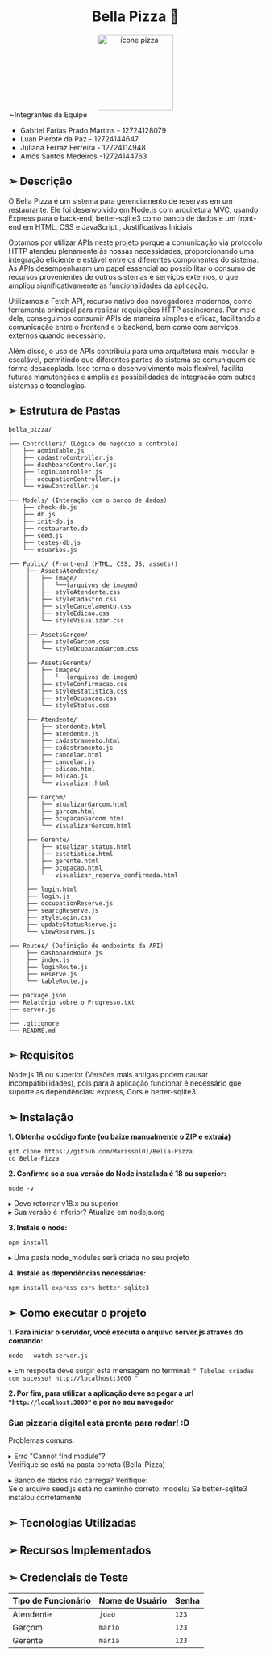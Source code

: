 <div align="center">
  <h1> Bella Pizza 🍕</h1>

  <img src="https://i.imgur.com/5p6MYS5.png" alt="ícone pizza" width="150" height="150">
</div>



</h2>➢Integrantes da Equipe</h2>

* Gabriel Farias Prado Martins - 12724128079
* Luan Pierote da Paz - 12724144647
* ⁠Juliana Ferraz Ferreira - 12724114948
* Amós Santos Medeiros -12724144763

<h2>➢ Descrição </h2>
O Bella Pizza é um sistema para gerenciamento de reservas em um restaurante. Ele foi desenvolvido em Node.js com arquitetura MVC, usando Express para o back-end, better-sqlite3 como banco de dados e um front-end em HTML, CSS e JavaScript.,

</h2>Justificativas Iniciais</h2>

Optamos por utilizar APIs neste projeto porque a comunicação via protocolo HTTP atendeu plenamente às nossas necessidades, proporcionando uma integração eficiente e estável entre os diferentes componentes do sistema. As APIs desempenharam um papel essencial ao possibilitar o consumo de recursos provenientes de outros sistemas e serviços externos, o que ampliou significativamente as funcionalidades da aplicação.

Utilizamos a Fetch API, recurso nativo dos navegadores modernos, como ferramenta principal para realizar requisições HTTP assíncronas. Por meio dela, conseguimos consumir APIs de maneira simples e eficaz, facilitando a comunicação entre o frontend e o backend, bem como com serviços externos quando necessário.

Além disso, o uso de APIs contribuiu para uma arquitetura mais modular e escalável, permitindo que diferentes partes do sistema se comuniquem de forma desacoplada. Isso torna o desenvolvimento mais flexível, facilita futuras manutenções e amplia as possibilidades de integração com outros sistemas e tecnologias.

<h2>➢ Estrutura de Pastas</h2>

```text
bella_pizza/
│
├── Controllers/ (Lógica de negócio e controle)                
│   ├── adminTable.js         
│   ├── cadastroController.js
│   ├── dashboardController.js 
│   ├── loginController.js
│   ├── occupationController.js           
│   └── viewController.js
│             
├── Models/ (Interação com o banco de dados)              
│   ├── check-db.js
│   ├── db.js
│   ├── init-db.js
│   ├── restaurante.db 
│   ├── seed.js
│   ├── testes-db.js      
│   └── usuarios.js
│       
├── Public/ (Front-end (HTML, CSS, JS, assets))
│    ├── AssetsAtendente/                 
│    │   ├── image/
│    │   │   └──(arquivos de imagem)
│    │   ├── styleAtendente.css
│    │   ├── styleCadastro.css
│    │   ├── styleCancelamento.css
│    │   ├── styleEdicao.css             
│    │   └── styleVisualizar.css
│    │     
│    ├── AssetsGarçom/                 
│    │   ├── styleGarcom.css                       
│    │   └── styleOcupacaoGarcom.css
│    │
│    ├── AssetsGerente/                 
│    │   ├── images/
│    │   │   └──(arquivos de imagem)
│    │   ├── styleConfirmacao.css
│    │   ├── styleEstatistica.css
│    │   ├── styleOcupacao.css
│    │   └── styleStatus.css             
│    │
│    ├── Atendente/                 
│    │   ├── atendente.html         
│    │   ├── atendente.js 
│    │   ├── cadastramento.html        
│    │   ├── cadastramento.js
│    │   ├── cancelar.html         
│    │   ├── cancelar.js
│    │   ├── edicao.html    
│    │   ├── edicao.js                
│    │   └── visualizar.html
│    │
│    ├── Garçom/                 
│    │   ├── atualizarGarcom.html          
│    │   ├── garcom.html
│    │   ├── ocupacaoGarcom.html
│    │   └── visualizarGarcom.html
│    │
│    ├── Gerente/                 
│    │   ├── atualizar_status.html          
│    │   ├── estatistica.html
│    │   ├── gerente.html         
│    │   ├── ocupacao.html     
│    │   └── visualizar_reserva_confirmada.html
│    │
│    ├── login.html 
│    ├── login.js
│    ├── occupationReserve.js
│    ├── searcgReserve.js
│    ├── styleLogin.css
│    ├── updateStatusRserve.js      
│    └── viewReserves.js
│         
├── Routes/ (Definição de endpoints da API)
│    ├── dashboardRoute.js           
│    ├── index.js
│    ├── loginRoute.js
│    ├── Reserve.js      
│    └── tableRoute.js
│
├── package.json
├── Relatório sobre o Progresso.txt
├── server.js
│                 
├── .gitignore 
└── README.md                 
```

<h2> ➢ Requisitos </h2>

Node.js 18 ou superior (Versões mais antigas podem causar incompatibilidades), pois para à aplicação funcionar é necessário que suporte as dependências: express, Cors e better-sqlite3.

<h2>➢ Instalação </h2>

<b> 1. Obtenha o código fonte (ou baixe manualmente o ZIP e extraia) </b>
```
git clone https://github.com/Marissol01/Bella-Pizza
cd Bella-Pizza
```

<b> 2. Confirme se a sua versão do Node instalada é 18 ou superior: </b>
```
node -v 
```
▸ Deve retornar v18.x ou superior <br>
▸ Sua versão é inferior? Atualize em nodejs.org

<b> 3. Instale o node: </b>
```
npm install
```
▸ Uma pasta node_modules será criada no seu projeto

<b> 4. Instale as dependências necessárias: </b>
```
npm install express cors better-sqlite3
```

<h2>➢  Como executar o projeto</h2>

<b> 1. Para iniciar o servidor, você executa o arquivo server.js através do comando: </b>
```
node --watch server.js
```
▸ Em resposta deve surgir esta mensagem no terminal:
``` " Tabelas criadas com sucesso! http://localhost:3000 " ```

<b> 2. Por fim, para utilizar a aplicação deve se pegar a url ``` "http://localhost:3000" ``` e por no seu navegador </b>

<h3> Sua pizzaria digital está pronta para rodar! :D </h3> 

Problemas comuns:

▸ Erro "Cannot find module"? <br>
Verifique se está na pasta correta (Bella-Pizza)

▸ Banco de dados não carrega? Verifique: <br>
Se o arquivo seed.js está no caminho correto: models/
Se better-sqlite3 instalou corretamente

<h2>➢ Tecnologias Utilizadas </h2>

<h2> ➢ Recursos Implementados </h2>

## ➢ Credenciais de Teste

| Tipo de Funcionário | Nome de Usuário | Senha |
|---------------------|-----------------|-------|
| Atendente           | `joao`          | `123` |
| Garçom              | `mario`         | `123` |
| Gerente             | `maria`         | `123` |
